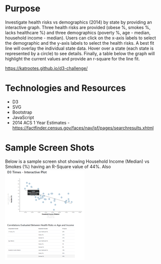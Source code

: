# Purpose
Investigate health risks vs demographics (2014) by state by providing an interactive graph.  Three health risks are provided (obese %, smokes %, lacks healthcare %) and three demographics (poverty %, age - median, household income - median).  Users can click on the x-axis labels to select the demographic and the y-axis labels to select the health risks.  A best fit line will overlay the individual state data.  Hover over a state (each state is represented by a circle) to see details.  Finally, a table below the graph will highlight the current values and provide an r-square for the line fit.

https://katrootes.github.io/d3-challenge/

# Technologies and Resources
* D3
* SVG
* Bootstrap
* JavaScript
* 2014 ACS 1 Year Estimates - https://factfinder.census.gov/faces/nav/jsf/pages/searchresults.xhtml

# Sample Screen Shots
Below is a sample screen shot showing Household Income (Median) vs Smokes (%) having an R-Square value of 44%.  Also 
![Screenshot](https://github.com/KatRootes/d3-challenge/blob/master/Capture2.PNG)

